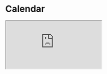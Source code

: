 # Calendar

<iframe src="https://docs.google.com/spreadsheets/d/e/2PACX-1vTQBIXQXPXEgtKgPDISXu48pYnJuk9qCLgLHRlPdfjIrZgqthp1frnfyU0uWkQSgmf-h9fVXn2AAHRT/pubhtml?gid=0&amp;single=true&amp;widget=true&amp;headers=false"></iframe>